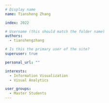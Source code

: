 ```yaml
---
# Display name
name: Tiansheng Zhang

index: 2022

# Username (this should match the folder name)
authors:
  - tianshengzhang

# Is this the primary user of the site?
superuser: true

personal_url: ""

interests:
  - Information Visualization
  - Visual Analytics

user_groups:
  - Master Students
---
```

